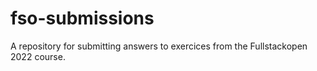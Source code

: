 # fso-submissions
A repository for submitting answers to exercices from the Fullstackopen 2022 course.
